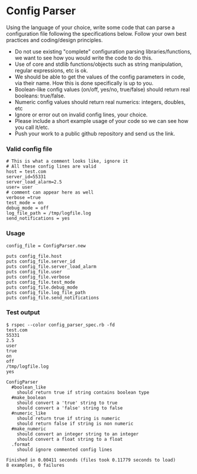 Config Parser
=============

Using the language of your choice, write some code that can parse a
configuration file following the specifications below. Follow your
own best practices and coding/design principles.

- Do not use existing "complete" configuration parsing
  libraries/functions, we want to see how you would write the code
  to do this.
- Use of core and stdlib functions/objects such as string
  manipulation, regular expressions, etc is ok.
- We should be able to get the values of the config parameters in
  code, via their name. How this is done specifically is up to you.
- Boolean-like config values (on/off, yes/no, true/false) should
  return real booleans: true/false.
- Numeric config values should return real numerics: integers,
  doubles, etc
- Ignore or error out on invalid config lines, your choice.
- Please include a short example usage of your code so we can see
  how you call it/etc.
- Push your work to a public github repository and send us the link.

### Valid config file ###
```
# This is what a comment looks like, ignore it
# All these config lines are valid
host = test.com
server_id=55331
server_load_alarm=2.5
user= user
# comment can appear here as well
verbose =true
test_mode = on
debug_mode = off
log_file_path = /tmp/logfile.log
send_notifications = yes
```

### Usage ###
```
config_file = ConfigParser.new

puts config_file.host
puts config_file.server_id
puts config_file.server_load_alarm
puts config_file.user
puts config_file.verbose
puts config_file.test_mode
puts config_file.debug_mode
puts config_file.log_file_path
puts config_file.send_notifications
```

### Test output ###
```
$ rspec --color config_parser_spec.rb -fd
test.com
55331
2.5
user
true
on
off
/tmp/logfile.log
yes

ConfigParser
  #boolean_like
    should return true if string contains boolean type
  #make_boolean
    should convert a 'true' string to true
    should convert a 'false' string to false
  #numeric_like
    should return true if string is numeric
    should return false if string is non numeric
  #make_numeric
    should convert an integer string to an integer
    should convert a float string to a float
  .format
    should ignore commented config lines

Finished in 0.00411 seconds (files took 0.11779 seconds to load)
8 examples, 0 failures
```
